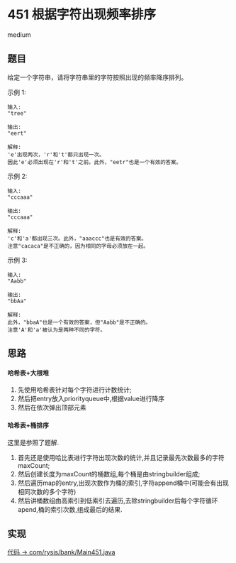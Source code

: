 # 451 根据字符出现频率排序

medium

## 题目

给定一个字符串，请将字符串里的字符按照出现的频率降序排列。

示例 1:
```
输入:
"tree"

输出:
"eert"

解释:
'e'出现两次，'r'和't'都只出现一次。
因此'e'必须出现在'r'和't'之前。此外，"eetr"也是一个有效的答案。
```
示例 2:
```
输入:
"cccaaa"

输出:
"cccaaa"

解释:
'c'和'a'都出现三次。此外，"aaaccc"也是有效的答案。
注意"cacaca"是不正确的，因为相同的字母必须放在一起。
```
示例 3:
```
输入:
"Aabb"

输出:
"bbAa"

解释:
此外，"bbaA"也是一个有效的答案，但"Aabb"是不正确的。
注意'A'和'a'被认为是两种不同的字符。
```

## 思路

#### 哈希表+大根堆

1. 先使用哈希表针对每个字符进行计数统计;
2. 然后把entry放入priorityqueue中,根据value进行降序
3. 然后在依次弹出顶部元素

#### 哈希表+桶排序

这里是参照了题解.

1. 首先还是使用哈比表进行字符出现次数的统计,并且记录最先次数最多的字符maxCount;
2. 然后创建长度为maxCount的桶数组,每个桶是由stringbuilder组成;
3. 然后遍历map的entry,出现次数作为桶的索引,字符append桶中(可能会有出现相同次数的多个字符)
4. 然后讲桶数组由高索引到低索引去遍历,去除stringbuilder后每个字符循环apend,桶的索引次数,组成最后的结果.

## 实现

[代码 -> com/rysis/bank/Main451.java](../../src/com/rysis/bank/Main451.java)